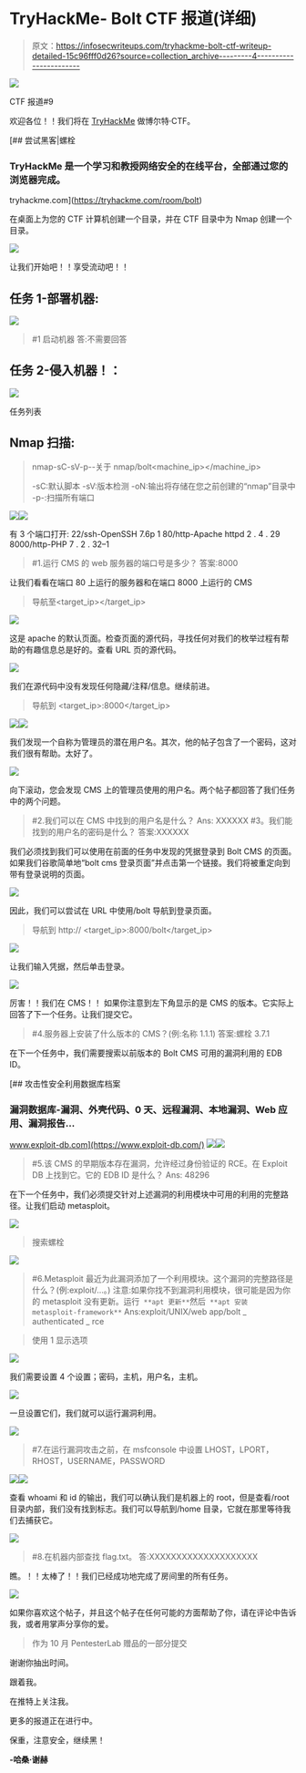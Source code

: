 # TryHackMe- Bolt CTF 报道(详细)

> 原文：<https://infosecwriteups.com/tryhackme-bolt-ctf-writeup-detailed-15c96fff0d26?source=collection_archive---------4----------------------->

![](img/f0070e3f12f1b87b14c8390a0163cc92.png)

CTF 报道#9

欢迎各位！！我们将在 [TryHackMe](https://medium.com/u/dc49a0a3cb16?source=post_page-----15c96fff0d26--------------------------------) 做博尔特·CTF。

[](https://tryhackme.com/room/bolt) [## 尝试黑客|螺栓

### TryHackMe 是一个学习和教授网络安全的在线平台，全部通过您的浏览器完成。

tryhackme.com](https://tryhackme.com/room/bolt) 

在桌面上为您的 CTF 计算机创建一个目录，并在 CTF 目录中为 Nmap 创建一个目录。

![](img/73043a5759594c0844caaad9da59d8b4.png)

让我们开始吧！！享受流动吧！！

## 任务 1-部署机器:

![](img/fe96d31bddfcb1106e6240d5811ed611.png)

> #1 启动机器
> 答:不需要回答

## 任务 2-侵入机器！：

![](img/9ce4061ede25fa4d3d3be9d670c75d13.png)

任务列表

## Nmap 扫描:

> nmap-sC-sV-p--关于 nmap/bolt<machine_ip></machine_ip>
> 
> -sC:默认脚本
> -sV:版本检测
> -oN:输出将存储在您之前创建的“nmap”目录中
> -p-:扫描所有端口

![](img/5b29d42cbb63dd3c26f5ed6945486171.png)![](img/dd05b8014ee67ced5aee1fe1157803f2.png)

有 3 个端口打开:
22/ssh-OpenSSH 7.6p 1
80/http-Apache httpd 2 . 4 . 29
8000/http-PHP 7 . 2 . 32–1

> #1.运行 CMS 的 web 服务器的端口号是多少？
> 答案:8000

让我们看看在端口 80 上运行的服务器和在端口 8000 上运行的 CMS

> 导航至<target_ip></target_ip>

![](img/55e8eece1648cf23a59ce704b444a531.png)

这是 apache 的默认页面。检查页面的源代码，寻找任何对我们的枚举过程有帮助的有趣信息总是好的。查看 URL 页的源代码。

![](img/b317ecbf3479a5ca177add29cb6ce0fd.png)

我们在源代码中没有发现任何隐藏/注释/信息。继续前进。

> 导航到 <target_ip>:8000</target_ip>

![](img/375d9725f13953bdc499d26370839036.png)![](img/be8d92084b142c488780161961678531.png)

我们发现一个自称为管理员的潜在用户名。其次，他的帖子包含了一个密码，这对我们很有帮助。太好了。

![](img/679f7252ee602146e154d9fc9cccb40a.png)

向下滚动，您会发现 CMS 上的管理员使用的用户名。两个帖子都回答了我们任务中的两个问题。

> #2.我们可以在 CMS 中找到的用户名是什么？
> Ans: XXXXXX
> #3。我们能找到的用户名的密码是什么？
> 答案:XXXXXX

我们必须找到我们可以使用在前面的任务中发现的凭据登录到 Bolt CMS 的页面。
如果我们谷歌简单地“bolt cms 登录页面”并点击第一个链接。我们将被重定向到带有登录说明的页面。

![](img/ae30dade25a799f06462ed5a44c0d50a.png)

因此，我们可以尝试在 URL 中使用/bolt 导航到登录页面。

> 导航到 http:// <target_ip>:8000/bolt</target_ip>

![](img/f5598f035bd8333b89028eda2333d660.png)

让我们输入凭据，然后单击登录。

![](img/58613458c03149352fd196e0e8016716.png)

厉害！！我们在 CMS！！
如果你注意到左下角显示的是 CMS 的版本。它实际上回答了下一个任务。让我们提交它。

> #4.服务器上安装了什么版本的 CMS？(例:名称 1.1.1)
> 答案:螺栓 3.7.1

在下一个任务中，我们需要搜索以前版本的 Bolt CMS 可用的漏洞利用的 EDB ID。

 [## 攻击性安全利用数据库档案

### 漏洞数据库-漏洞、外壳代码、0 天、远程漏洞、本地漏洞、Web 应用、漏洞报告…

www.exploit-db.com](https://www.exploit-db.com/) ![](img/e6f65463b8e17732a67c2d2bcfaadbee.png)![](img/b553dc078663b6a7bdaeabea343fbc66.png)

> #5.该 CMS 的早期版本存在漏洞，允许经过身份验证的 RCE。在 Exploit DB 上找到它。它的 EDB ID 是什么？
> Ans: 48296

在下一个任务中，我们必须提交针对上述漏洞的利用模块中可用的利用的完整路径。让我们启动 metasploit。

![](img/2f66b35a5d5bba81382a6eb43af4bee7.png)

>搜索螺栓

![](img/cc90ce136b00fad18ea7f4cb146980ad.png)

> #6.Metasploit 最近为此漏洞添加了一个利用模块。这个漏洞的完整路径是什么？(例:exploit/…。)
> 注意:如果你找不到漏洞利用模块，很可能是因为你的 metasploit 没有更新。运行` **apt 更新**`然后` **apt 安装 metasploit-framework**`
> Ans:exploit/UNIX/web app/bolt _ authenticated _ rce

>使用 1
>显示选项

![](img/bb2130d43b457271913df75846dabc9c.png)

我们需要设置 4 个设置；密码，主机，用户名，主机。

![](img/c2418086097210906b546c3d0122cd5f.png)

一旦设置它们，我们就可以运行漏洞利用。

![](img/7db3a13bbae4f0fca7f4e545703e40a2.png)

> #7.在运行漏洞攻击之前，在 msfconsole 中设置 LHOST，LPORT，RHOST，USERNAME，PASSWORD

![](img/099b54200e100733aba4b02360d97fb2.png)![](img/d187e1e8377ed998275bd39c93c3e8a7.png)

查看 whoami 和 id 的输出，我们可以确认我们是机器上的 root，但是查看/root 目录内部，我们没有找到标志。我们可以导航到/home 目录，它就在那里等待我们去捕获它。

![](img/4e551ac97d8ba1a53a971e435df385c5.png)

> #8.在机器内部查找 flag.txt。
> 答:XXXXXXXXXXXXXXXXXXXX

瞧。！！太棒了！！我们已经成功地完成了房间里的所有任务。

![](img/32a62a9aea89aa81275ea8bc66d69d4c.png)

如果你喜欢这个帖子，并且这个帖子在任何可能的方面帮助了你，请在评论中告诉我，或者用掌声分享你的爱。

> 作为 10 月 PentesterLab 赠品的一部分提交

谢谢你抽出时间。

跟着我。

在推特上关注我。

更多的报道正在进行中。

保重，注意安全，继续黑！

**-哈桑·谢赫**